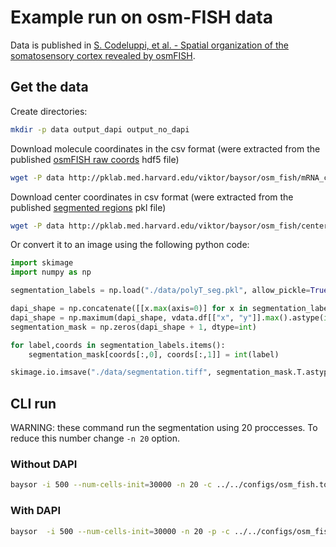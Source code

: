 # Example run on osm-FISH data

Data is published in [S. Codeluppi, et al. - Spatial organization of the somatosensory cortex revealed by osmFISH](https://doi.org/10.1038/s41592-018-0175-z).

## Get the data

Create directories:

```bash
mkdir -p data output_dapi output_no_dapi
```

Download molecule coordinates in the csv format (were extracted from the published [osmFISH raw coords](https://storage.googleapis.com/linnarsson-lab-www-blobs/blobs/osmFISH/data/mRNA_coords_raw_counting.hdf5) hdf5 file)

```bash
wget -P data http://pklab.med.harvard.edu/viktor/baysor/osm_fish/mRNA_coords_raw_counting.csv
```

Download center coordinates in csv format (were extracted from the published [segmented regions](https://storage.googleapis.com/linnarsson-lab-www-blobs/blobs/osmFISH/data/polyT_seg.pkl) pkl file)

```bash
wget -P data http://pklab.med.harvard.edu/viktor/baysor/osm_fish/centers_from_segmentation.csv
```

Or convert it to an image using the following python code:

```python
import skimage
import numpy as np

segmentation_labels = np.load("./data/polyT_seg.pkl", allow_pickle=True)

dapi_shape = np.concatenate([[x.max(axis=0)] for x in segmentation_labels.values()]).max(axis=0)
dapi_shape = np.maximum(dapi_shape, vdata.df[["x", "y"]].max().astype(int).values)
segmentation_mask = np.zeros(dapi_shape + 1, dtype=int)

for label,coords in segmentation_labels.items():
    segmentation_mask[coords[:,0], coords[:,1]] = int(label)

skimage.io.imsave("./data/segmentation.tiff", segmentation_mask.T.astype(np.uint16))
```

## CLI run

WARNING: these command run the segmentation using 20 proccesses. To reduce this number change `-n 20` option.

### Without DAPI

```bash
baysor -i 500 --num-cells-init=30000 -n 20 -c ../../configs/osm_fish.toml -p -o ./output_no_dapi ./data/mRNA_coords_raw_counting.csv
```

### With DAPI

```bash
baysor  -i 500 --num-cells-init=30000 -n 20 -p -c ../../configs/osm_fish.toml -o ./output_dapi -p ./data/mRNA_coords_raw_counting.csv ./data/centers_from_segmentation.csv
```